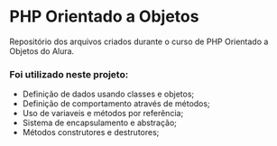 # PHP Orientado a Objetos
Repositório dos arquivos criados durante o curso de PHP Orientado a Objetos do Alura.

### Foi utilizado neste projeto:
- Definição de dados usando classes e objetos;
- Definição de comportamento através de métodos;
- Uso de variaveis e métodos por referência;
- Sistema de encapsulamento e abstração;
- Métodos construtores e destrutores;
